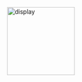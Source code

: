 <img width="158" alt="display" src="https://github.com/user-attachments/assets/3dcff7af-55fd-42fc-8def-f5b467b3112f" />
